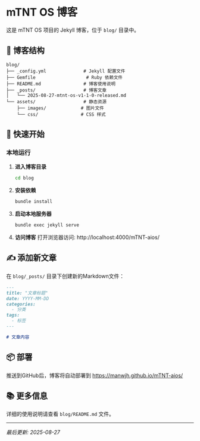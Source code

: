 # mTNT OS 博客

这是 mTNT OS 项目的 Jekyll 博客，位于 `blog/` 目录中。

## 📁 博客结构

```
blog/
├── _config.yml              # Jekyll 配置文件
├── Gemfile                   # Ruby 依赖文件
├── README.md                # 博客使用说明
├── _posts/                  # 博客文章
│   └── 2025-08-27-mtnt-os-v1-1-0-released.md
└── assets/                  # 静态资源
    ├── images/             # 图片文件
    └── css/                # CSS 样式
```

## 🚀 快速开始

### 本地运行

1. **进入博客目录**
   ```bash
   cd blog
   ```

2. **安装依赖**
   ```bash
   bundle install
   ```

3. **启动本地服务器**
   ```bash
   bundle exec jekyll serve
   ```

4. **访问博客**
   打开浏览器访问: http://localhost:4000/mTNT-aios/

## ✍️ 添加新文章

在 `blog/_posts/` 目录下创建新的Markdown文件：

```markdown
---
title: "文章标题"
date: YYYY-MM-DD
categories:
  - 分类
tags:
  - 标签
---

# 文章内容
```

## 📦 部署

推送到GitHub后，博客将自动部署到 https://manwjh.github.io/mTNT-aios/

## 📚 更多信息

详细的使用说明请查看 `blog/README.md` 文件。

---

*最后更新: 2025-08-27*
